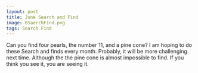 ```yaml
---
layout: post
title: June Search and Find
image: 6SaerchFind.png
tags: Search Find
---
```

Can you find four pearls, the number 11, and a pine cone? I am hoping to do these Search and finds every month. Probably, it will be more challenging next time. Although the the pine cone is almost impossible to find. If you think you see it, you are seeing it.

